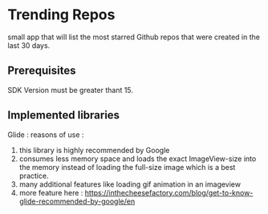 # Trending Repos

small app that will list the most starred Github repos that were created in the last 30 days.

## Prerequisites

SDK Version must be greater thant 15.

## Implemented libraries

Glide : reasons of use :
 1. this library is highly recommended by Google
 2. consumes less memory space and loads the exact ImageView-size into the memory instead of loading the full-size image which is a best practice.
 3. many additional features like loading gif animation in an imageview
 4. more feature here : https://inthecheesefactory.com/blog/get-to-know-glide-recommended-by-google/en